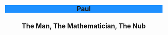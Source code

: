 <article>
  <header>
      <h1 style="background-color:DodgerBlue;"> Paul </h1>
      <h2>The Man, The Mathematician, The Nub</h2>
      <script>
    function openCity(evt, cityName) {
      // Declare all variables
      var i, tabcontent, tablinks;

      // Get all elements with class="tabcontent" and hide them
      tabcontent = document.getElementsByClassName("tabcontent");
      for (i = 0; i < tabcontent.length; i++) {
        tabcontent[i].style.display = "none";
      }

      // Get all elements with class="tablinks" and remove the class "active"
      tablinks = document.getElementsByClassName("tablinks");
      for (i = 0; i < tablinks.length; i++) {
        tablinks[i].className = tablinks[i].className.replace(" active", "");
      }

      // Show the current tab, and add an "active" class to the button that opened the tab
      document.getElementById(cityName).style.display = "block";
      evt.currentTarget.className += " active";
    }
    </script>
  </header>
  
  <div class="tab">
    <button class="tablinks" onclick="openCity(event, 'Personal')">Personal</button>
    <button class="tablinks" onclick="openCity(event, 'Academic')">Academic</button>
    <button class="tablinks" onclick="openCity(event, 'Athletic')">Athletic</button>
    <button class="tablinks" onclick="openCity(event, 'Photo Gallery')">Photo Gallery</button>
  </div>
  <!-- I am trying to add some sorta tab layout here, but I think to make them clickable//appear disappear, you need to incorporate java script which I havent been able to do yet. Edit: I got the java!!! -->
  <body style="background-color:DodgerBlue;" alt="Blue to match his beautiful eyes">
  <p>Paul you better get ready because we are actually making you a website this time &#128511;</p>
  </body>
</article>

  
  <div id="Personal" class="tabcontent">
    <h3>The Life of Paul</h3>
    <p>Personal information will be given out here.</p>
  </div>

  <div id="Academic" class="tabcontent">
    <h3>The Big Brain Himself</h3>
    <p>Paul is a studious individual.</p>
    <p1>Paul: <a href='https://linkedin.com/in/thisisgreat'>LinkedIn</a></p1>
  </div>

  <div id="Athletic" class="tabcontent">
    <h3>Athletic</h3>
    <p>Paul is a big runner guy.</p>
  </div>
  
  <div id="Photo Gallery" class="tabcontent">
    <h3>These are hot boi pics of Paul.</h3>
    <img src="https://athletics.kenyon.edu/images/2019/2/8/Neubauer_Paul_MTRK19.jpg?width=300" alt="Nubby Nub Nub">
  </div>
